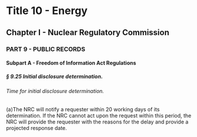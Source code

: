 
# Title 10 - Energy
## Chapter I - Nuclear Regulatory Commission
### PART 9 - PUBLIC RECORDS
#### Subpart A - Freedom of Information Act Regulations
##### § 9.25 Initial disclosure determination.
###### Time for initial disclosure determination.

(a)The NRC will notify a requester within 20 working days of its determination. If the NRC cannot act upon the request within this period, the NRC will provide the requester with the reasons for the delay and provide a projected response date.
